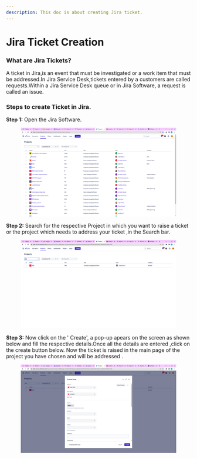```yaml
---
description: This doc is about creating Jira ticket.
---
```


# Jira Ticket Creation

### What are Jira Tickets?

A ticket in Jira,is an event that must be investigated or a work item that must be addressed.In Jira Service Desk,tickets entered by a customers are called requests.Within a Jira Service Desk queue or in Jira Software, a request is called an issue.



### Steps to create Ticket in Jira.

**Step 1:** Open the Jira Software.

<figure><img src="../../.gitbook/assets/Screenshot from 2023-01-24 16-28-15.png" alt=""><figcaption></figcaption></figure>

**Step 2:** Search for the respective Project in which you want to raise a ticket or the project which needs to address your ticket ,in the Search bar.

<figure><img src="../../.gitbook/assets/Screenshot from 2023-01-24 16-33-52 (2).png" alt=""><figcaption></figcaption></figure>

**Step 3:** Now click on the ' Create',  a pop-up apears on the screen as shown below  and fill the respective details.Once all the details are entered ,click on the create button below. Now the ticket is raised in the main page of the project you have chosen and will be addressed .

<figure><img src="../../.gitbook/assets/Screenshot from 2023-01-24 16-40-02.png" alt=""><figcaption></figcaption></figure>

